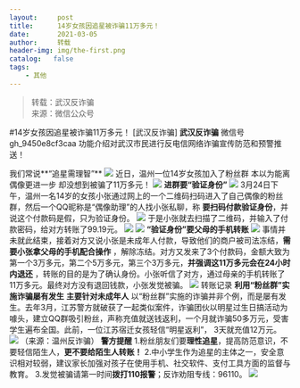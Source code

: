 ```yaml
---
layout:     post
title:      14岁女孩因追星被诈骗11万多元！
date:       2021-03-05
author:     转载
header-img: img/the-first.png
catalog:   false
tags:
    - 其他
---
```


<blockquote><p>转载：武汉反诈骗<br>
来源：微信公众号</p></blockquote>

#14岁女孩因追星被诈骗11万多元！
[武汉反诈骗]
**武汉反诈骗**
微信号gh_9450e8cf3caa
功能介绍对武汉市民进行反电信网络诈骗宣传防范和预警推送！

我们常说**“追星需理智”**
![]({{site.baseurl}}/postimg/icF00grzlTn2cGC4PqGoLGmuP3U5dAIjeYibSCqVpMNMSzvaohR9aiagph1ul7WJVBeVRHTRibUvPLA9QqicjRrW5Lg.jpeg)
近日，温州一位14岁女孩加入了粉丝群
本以为能离偶像更进一步
却没想到被骗了11万多元！
![]({{site.baseurl}}/postimg/jj4e65x0Px0kvS7K1Y6mz4r96OvpKMPiaYiaV6xvpHmicwdat0urvTGjrNZNmbx8IX3OWdB2BDuewyufqlz3NXvaEmXfIc31MVh.svg)
**进群要“验证身份”**
![]({{site.baseurl}}/postimg/jj4e65x0Px0kvS7K1Y6mz4r96OvpKMPiaYiaV6xvpHmicwdat0urvTGjrNZNmbx8IX3OWdB2BDuewyufqlz3NXvaEmXfIc31MVh.svg)
3月24日下午，温州一名14岁的女孩小张通过网上的一个二维码扫码进入了自己偶像的粉丝群，然后一个QQ昵称是“偶像助理”的人找小张私聊，称
**要扫码付款验证身份**，并说这个付款码是假，只为验证身份。
![]({{site.baseurl}}/postimg/icF00grzlTn2cGC4PqGoLGmuP3U5dAIjeLvzRYRJoAhaQLnFZGLIQCq1MRF2cCVibP60qokbKS0ibY2sXhiaKC9Bfg.jpeg)
于是小张就去扫描了二维码，并输入了付款密码，给对方转账了99.19元。
![]({{site.baseurl}}/postimg/icF00grzlTn2cGC4PqGoLGmuP3U5dAIjeibWNDVbl1dUricBWVfIO7ARRCcG6FRR9u954cltCWQiaook7HkFDhVzCA.jpeg)
![]({{site.baseurl}}/postimg/jj4e65x0Px0kvS7K1Y6mz4r96OvpKMPiaYiaV6xvpHmicwdat0urvTGjrNZNmbx8IX3OWdB2BDuewyufqlz3NXvaEmXfIc31MVh.svg)
**“验证身份”要父母的手机转账**
![]({{site.baseurl}}/postimg/jj4e65x0Px0kvS7K1Y6mz4r96OvpKMPiaYiaV6xvpHmicwdat0urvTGjrNZNmbx8IX3OWdB2BDuewyufqlz3NXvaEmXfIc31MVh.svg)
事情并未就此结束，接着对方又说小张是未成年人付款，导致他们的商户被司法冻结，**需要小张拿父母的手机配合操作**
，解除冻结。对方又发来了3个付款码，金额大致为第一个3万多元，第二个5万多元，第三个3万多元，**并强调这11万多元会在24小时内退还**
，转账的目的是为了确认身份。小张听信了对方，通过母亲的手机转账了11万多元。最终对方没有退回钱款，小张发觉被骗。
![]({{site.baseurl}}/postimg/icF00grzlTn2cGC4PqGoLGmuP3U5dAIjekUT9zjFXKmwtCXRE6HM12poTlg3ibLWYqIZjCkSYWIBlGXVKGaIljQQ.jpeg)
转账记录
**利用“粉丝群”实施诈骗屡有发生**
**主要针对未成年人**
以“粉丝群”实施的诈骗并非个例，而是屡有发生。去年3月，江苏警方就破获了一起类似案件，诈骗团伙以明星过生日搞活动为噱头，建立QQ群吸引粉丝，声称充值就送钱返利，一个月就诈骗50多万元，受害学生遍布全国。此前，一位江苏宿迁女孩轻信“明星返利”，
3天就充值12万元。
![]({{site.baseurl}}/postimg/icF00grzlTn2cGC4PqGoLGmuP3U5dAIjedC1NWhyiceaDNBJa1r3Zhrrr0MAL4n8YgzDxM7sOeAogRDdSZnL0nOQ.jpeg)
（来源：温州反诈骗）
**警方提醒**
1.粉丝朋友们要**理性追星**，提高防范意识，不要轻信陌生人，**更不要给陌生人转账！**
2.中小学生作为追星的主体之一，安全意识相对较弱，建议家长加强对孩子在使用手机、社交软件、支付工具方面的监督与教育。
3.发觉被骗请第一时间**拨打110报警**；反诈劝阻专线：96110。
![]({{site.baseurl}}/postimg/8wBAcE4t1v6LF5r3cZaicEnZMQVZyZBJEoDV2LibuDHicyjogxFzOmSllB2UZDVgEB8N1FDJfr3Cd1CcscicUgCFWA.jpeg)
